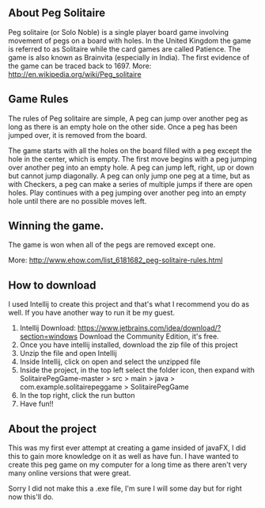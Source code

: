 About Peg Solitaire
-------------------
Peg solitaire (or Solo Noble) is a single player board game involving movement of pegs on a board with holes. In the United Kingdom the game is referred to as Solitaire while the card games are called Patience. The game is also known as Brainvita (especially in India). The first evidence of the game can be traced back to 1697.  More: http://en.wikipedia.org/wiki/Peg_solitaire

Game Rules
----------
The rules of Peg solitaire are simple, A peg can jump over another peg as long as there is an empty hole on the other side.  Once a peg has been jumped over, it is removed from the board.  

The game starts with all the holes on the board filled with a peg except the hole in the center, which is empty. The first move begins with a peg jumping over another peg into an empty hole. A peg can jump left, right, up or down but cannot jump diagonally.  A peg can only jump one peg at a time, but as with Checkers, a peg can make a series of multiple jumps if there are open holes. Play continues with a peg jumping over another peg into an empty hole until there are no possible moves left.

Winning the game.
-----------------
The game is won when all of the pegs are removed except one.

More: http://www.ehow.com/list_6181682_peg-solitaire-rules.html

How to download
---------------
I used Intellij to create this project and that's what I recommend you do as well. If you have another way to run it be my guest.
1) Intellij Download: https://www.jetbrains.com/idea/download/?section=windows
Download the Community Edition, it's free.
2) Once you have intellij installed, download the zip file of this project
3) Unzip the file and open Intellij
4) Inside Intellij, click on open and select the unzipped file
5) Inside the project, in the top left select the folder icon, then expand with SolitairePegGame-master > src > main > java > com.example.solitairepeggame > SolitairePegGame
6) In the top right, click the run button
7) Have fun!!

About the project
------------------
This was my first ever attempt at creating a game insided of javaFX, I did this to gain more knowledge on it as well as have fun.
I have wanted to create this peg game on my computer for a long time as there aren't very many online versions that were great.

Sorry I did not make this a .exe file, I'm sure I will some day but for right now this'll do.
